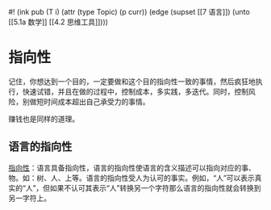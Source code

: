 #! (ink pub (T i) (attr (type Topic) (p curr)) (edge (supset [[7 语言]]) (unto [[5.1a 数学]] [[4.2 思维工具]])))

# 指向性 

记住，你想达到一个目的，一定要做和这个目的指向性一致的事情，然后疯狂地执行，快速试错，并且在做的过程中，控制成本，多实践，多迭代。同时，控制风险，别做短时间成本超出自己承受力的事情。

赚钱也是同样的道理。


## 语言的指向性


[指向性](https://baike.baidu.com/item/%E6%8C%87%E5%90%91%E6%80%A7/3155726?fromModule=lemma_inlink)：语言具备指向性，语言的指向性使语言的含义描述可以指向对应的事、物。如：树、人、上等。语言的指向性受人为认可的事实。例如，“人”可以表示真实的“人”，但如果不认可其表示“人”转换另一个字符那么语言的指向性就会转换到另一字符上。